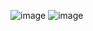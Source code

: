![image](https://github.com/Rahul-chaurasiya/Leetcode-Practice-Problem/assets/77222540/c6fb2412-63e4-4139-af8b-c690135e050a)
![image](https://github.com/Rahul-chaurasiya/Leetcode-Practice-Problem/assets/77222540/ace4057b-f76d-4b19-97cd-0f46269af28f)
